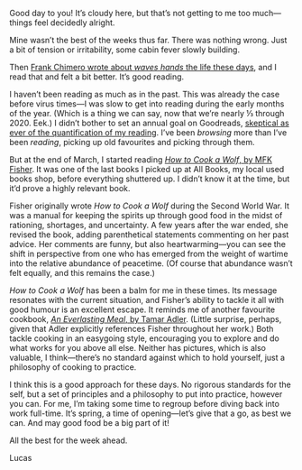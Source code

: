 Good day to you! It’s cloudy here, but that’s not getting to me too much—things feel decidedly alright.

Mine wasn’t the best of the weeks thus far. There was nothing wrong. Just a bit of tension or irritability, some cabin fever slowly building.

Then [Frank Chimero wrote about _waves hands_ the life these days](https://frankchimero.com/blog/2020/today-today-today/), and I read that and felt a bit better. It’s good reading.

I haven’t been reading as much as in the past. This was already the case before virus times—I was slow to get into reading during the early months of the year. (Which is a thing we can say, now that we’re nearly ⅓ through 2020. Eek.) I didn’t bother to set an annual goal on Goodreads, [skeptical as ever of the quantification of my reading](https://lucascherkewski.com/study/quantifying-reading/). I’ve been _browsing_ more than I’ve been _reading_, picking up old favourites and picking through them.

But at the end of March, I started reading [_How to Cook a Wolf_, by MFK Fisher](https://www.goodreads.com/book/show/250693.How_to_Cook_a_Wolf). It was one of the last books I picked up at All Books, my local used books shop, before everything shuttered up. I didn’t know it at the time, but it’d prove a highly relevant book.

Fisher originally wrote _How to Cook a Wolf_ during the Second World War. It was a manual for keeping the spirits up through good food in the midst of rationing, shortages, and uncertainty. A few years after the war ended, she revised the book, adding parenthetical statements commenting on her past advice. Her comments are funny, but also heartwarming—you can see the shift in perspective from one who has emerged from the weight of wartime into the relative abundance of peacetime. (Of course that abundance wasn’t felt equally, and this remains the case.)

_How to Cook a Wolf_ has been a balm for me in these times. Its message resonates with the current situation, and Fisher’s ability to tackle it all with good humour is an excellent escape. It reminds me of another favourite cookbook, [_An Everlasting Meal_, by Tamar Adler](https://www.goodreads.com/book/show/11300085-an-everlasting-meal). (Little surprise, perhaps, given that Adler explicitly references Fisher throughout her work.) Both tackle cooking in an easygoing style, encouraging you to explore and do what works for you above all else. Neither has pictures, which is also valuable, I think—there’s no standard against which to hold yourself, just a philosophy of cooking to practice.

I think this is a good approach for these days. No rigorous standards for the self, but a set of principles and a philosophy to put into practice, however you can. For me, I’m taking some time to regroup before diving back into work full-time. It’s spring, a time of opening—let’s give that a go, as best we can. And may good food be a big part of it!

All the best for the week ahead.

Lucas